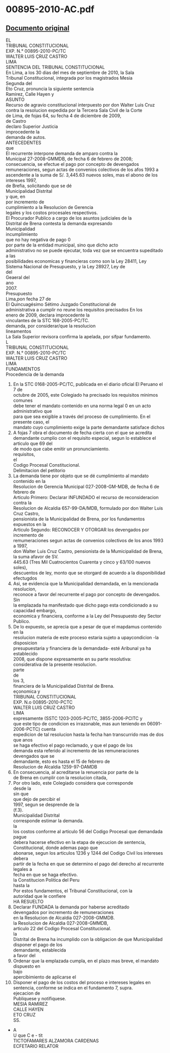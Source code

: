 
00895-2010-AC.pdf
=================
  
[Documento original](https://tc.gob.pe/jurisprudencia/2010/00895-2010-AC.pdf)  
---  
EL  
TRIBUNAL CONSTITUCIONAL  
EXP. N.° 00895-2010-PC/TC  
WALTER LUIS ÇRUZ CASTRO  
LIMA  
SENTENCIA DEL TRIBUNAL CONSTITUCIONAL  
En Lima, a los 30 dias del mes de septiembre de 2010, la Sala  
Tribunal Constitucional, integrada por los magistrados Mesia  
Segunda del  
Eto Cruz, pronuncia la siguiente sentencia  
Ramirez, Calle Hayen y  
ASUNTO  
Recurso de agravio constitucional interpuesto por don Walter Luis Cruz  
contra la resolucion expedida por la Tercera Sala Civil de la Corte  
de Lima, de fojas 64, su fecha 4 de diciembre de 2009,  
de Castro  
declaro Superior Justicia  
improcedente la  
demanda de autos.  
ANTECEDENTES  
que  
El recurrente interpone demanda de amparo contra la  
Municipal 27-2008-GMMDB, de fecha 6 de febrero de 2008;  
consecuencia, se efectue el pago por concepto de devengados  
remuneraciones, segun actas de convenios colectivos de los afos 1993 a  
ascendente a la suma de S/. 3,445.63 nuevos soles, mas el abono de los intereses 1997,  
de Brefia, solicitando que se dé  
Municipalidad Distrital  
y que, en  
por incremento de  
cumplimiento a la Resolucion de Gerencia  
legales y los costos procesales respectivos.  
El Procurador Publico a cargo de los asuntos judiciales de la  
Distrital de Brena contesta la demanda expresando  
Municipalidad  
incumplimiento  
que no hay negativa de pago 0  
por parte de la entidad municipal, sino que dicho acto  
administrativo no se puede ejecutar, toda vez que se encuentra supeditado a las  
posibilidades economicas y financieras como son la Ley 28411, Ley  
Sistema Nacional de Presupuesto, y la Ley 28927, Ley de  
del  
Geaeral del  
ano  
2007.  
Presupuesto  
Lima,pon fecha 27 de  
El Quincuagésimo Sétimo Juzgado Constitucional de  
administrativa a cumplir no reune los requisitos precisados En los  
enero de 2009, declara improcedente la  
vinculantes de la STC 168-2005-PC/TC.  
demanda, por considerar/que la resolucion  
lineamentos  
La Sala Superior revisora confirma la apelada, por sifpar fundamento.  
L  
TRIBUNAL CONSTITUCIONAL  
EXP. N.° 00895-2010-PC/TC  
WALTER LUIS CRUZ CASTRO  
LIMA  
FUNDAMENTOS  
Procedencia de la demanda  
1. En la STC 0168-2005-PC/TC, publicada en el diario oficial El Peruano el 7 de  
octubre de 2005, este Colegiado ha precisado los requisitos minimos comunes  
debe tener el mandato contenido en una norma legal 0 en un acto administrativo que  
para que sea exigible a través del proceso de cumplimiento. En el presente caso, el  
mandato cuyo cumplimiento exige la parte demandante satisface dichos  
2. A fojas 7 obra el documento de fecha cierta con el que se acredita  
demandante cumplio con el requisito especial, segun lo establece el articulo que 69 del  
de modo que cabe emitir un pronunciamiento.  
requisitos,  
el  
Codigo Procesal Constitucional.  
Delimitacion del petitorio  
3. La demanda tiene por objeto que se dé cumplimiento al mandato contenido en la  
Resolucion de Gerencia Municipal 027-2008-GM-MDB, de fecha 6 de febrero de  
Articulo Primero: Declarar INFUNDADO el recurso de reconsideracion contra la  
Resolucion de Alcaldia 657-99-DA/MDB, formulado por don Walter Luis Cruz Castro,  
pensionista de la Municipalidad de Brena, por los fundamentos expuestos en la  
Articulo Segundo: RECONOCER Y OTORGAR los devengados por incremento de  
remumeraciones segun actas de convenios colectivos de los anos 1993 a 1997,  
don Walter Luis Cruz Castro, pensionista de la Mumicipalidad de Brena, la suma afavor de SV.  
445.63 (Tres Mil Cuatrocientos Cuarenta y cinco y 63/100 nuevos soles),  
descuentos de ley, monto que se otorgard de acuerdo a la disponibilidad efectugdos  
4. Asi, se evidencia que la Municipalidad demandada, en la mencionada resolucion,  
reconoce a favor del recurrente el pago por concepto de devengados. Sin  
la emplazada ha manifestado que dicho pago esta condicionado a su capacidad embargo,  
economica y financiera, conforme a la Ley del Presupuesto dey Sector Publico.  
5. De lo expuesto, se aprecia que a pesar de que el mapdamus contenido en la  
resolucion materia de este proceso estaria sujeto a upaycondicion -la disposicion  
presupuestaria y financiera de la demandada- esté Aribunal ya ha establecido  
2008, que dispone expresamente en su parte resolutiva:  
considerativa de la presente resolucion.  
parte  
de  
los 3,  
financiera de la Municipalidad Distrital de Brena.  
eçonomica y  
TRIBUNAL CONSTITUCIONAL  
EXP. N.o 00895-2010-PCTC  
WALTER LUIS CRUZ CASTRO  
LIMA  
expresamente (SSTC 1203-2005-PC/TC, 3855-2006-PCITC y  
que este tipo de condicion es irrazonable, mas aun teniendo en 06091-2006-PCTC) cuenta  
expedicion de tal resolucion hasta la fecha han transcurrido mas de dos que anos  
se haga efectivo el pago reclamado, y que el pago de los  
demanda esta referido al incremento de las remuneraciones devengados que se  
demandante, esto es hasta el 15 de febrero de  
Resolucion de Alcaldia 1259-97-DAMDB  
6. En consecuencia, al acreditarse la renuencia por parte de la  
de Brena en cumplir con la resolucion citada,  
7. Por otro lado, este Colegiado considera que corresponde  
desde la  
sin que  
que dejo de percibir el  
1997, segun se desprende de la  
(f.3).  
Municipalidad Distrital  
corresponde estimar la demanda.  
la  
los costos conforme al articulo 56 del Codigo Procesal que demandada pague  
debera hacerse efectivo en la etapa de ejecucion de sentencia, Constitucional, donde ademas pago que  
abonarse, segun los articulos 1236 y 1244 del Codigo Civil los intereses debera  
partir de la fecha en que se determino el pago del derecho al recurrente legales a  
fecha en que se haga efectivo.  
la Constitucion Politica del Peru  
hasta la  
Por estos fundamentos, el Tribunal Constitucional, con la  
autoridad que le confiere  
HA RESUELTO  
1. Declarar FUNDADA la demanda por haberse acreditado  
devengados por incremento de remuneraciones  
en la Resolucion de Alcaldia 027-2008-GMMDB.  
la Resolucion de Alcaldia 027-2008-GMMDB,  
articulo 22 del Codigo Procesal Constitucional.  
la  
Distrital de Brena ha incumplido con la obligacion de que Municipalidad  
disponer el pago de los  
demandante, establecida  
a favor del  
2. Ordenar que la emplazada cumpla, en el plazo mas breve, el mandato  
dispuesto en  
bajo  
apercibimiento de aplicarse el  
3. Disponer el pago de los costos del proceso e intereses legales en  
sentencia, conforme se indica en el fundamento 7, supra.  
ejecacion de  
Publiquese y notifiquese.  
MESIA RAMIREZ  
CALLE HAYEN  
ETO CRUZ  
SS.  
- A  
U que C e - tit  
TICTOFAMARES ALZAMORA CARDENAS  
ECFETARIO RELATOR